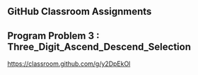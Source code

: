 ## GitHub Classroom Assignments

## Program Problem 3 : Three_Digit_Ascend_Descend_Selection
https://classroom.github.com/g/y2DpEkOl
